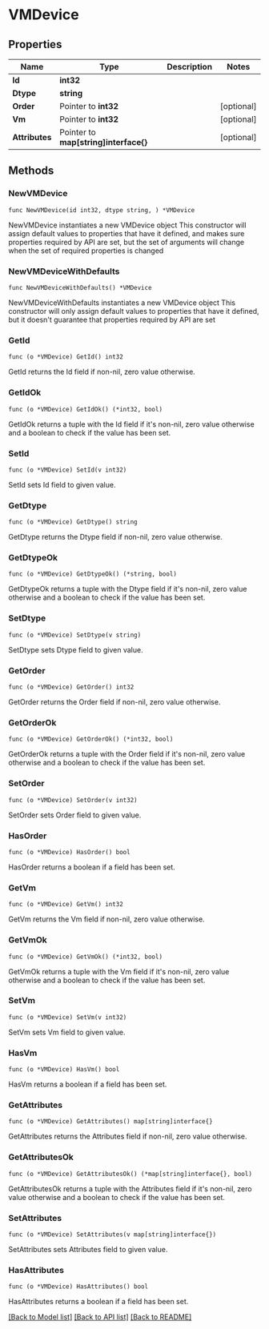 # VMDevice

## Properties

Name | Type | Description | Notes
------------ | ------------- | ------------- | -------------
**Id** | **int32** |  | 
**Dtype** | **string** |  | 
**Order** | Pointer to **int32** |  | [optional] 
**Vm** | Pointer to **int32** |  | [optional] 
**Attributes** | Pointer to **map[string]interface{}** |  | [optional] 

## Methods

### NewVMDevice

`func NewVMDevice(id int32, dtype string, ) *VMDevice`

NewVMDevice instantiates a new VMDevice object
This constructor will assign default values to properties that have it defined,
and makes sure properties required by API are set, but the set of arguments
will change when the set of required properties is changed

### NewVMDeviceWithDefaults

`func NewVMDeviceWithDefaults() *VMDevice`

NewVMDeviceWithDefaults instantiates a new VMDevice object
This constructor will only assign default values to properties that have it defined,
but it doesn't guarantee that properties required by API are set

### GetId

`func (o *VMDevice) GetId() int32`

GetId returns the Id field if non-nil, zero value otherwise.

### GetIdOk

`func (o *VMDevice) GetIdOk() (*int32, bool)`

GetIdOk returns a tuple with the Id field if it's non-nil, zero value otherwise
and a boolean to check if the value has been set.

### SetId

`func (o *VMDevice) SetId(v int32)`

SetId sets Id field to given value.


### GetDtype

`func (o *VMDevice) GetDtype() string`

GetDtype returns the Dtype field if non-nil, zero value otherwise.

### GetDtypeOk

`func (o *VMDevice) GetDtypeOk() (*string, bool)`

GetDtypeOk returns a tuple with the Dtype field if it's non-nil, zero value otherwise
and a boolean to check if the value has been set.

### SetDtype

`func (o *VMDevice) SetDtype(v string)`

SetDtype sets Dtype field to given value.


### GetOrder

`func (o *VMDevice) GetOrder() int32`

GetOrder returns the Order field if non-nil, zero value otherwise.

### GetOrderOk

`func (o *VMDevice) GetOrderOk() (*int32, bool)`

GetOrderOk returns a tuple with the Order field if it's non-nil, zero value otherwise
and a boolean to check if the value has been set.

### SetOrder

`func (o *VMDevice) SetOrder(v int32)`

SetOrder sets Order field to given value.

### HasOrder

`func (o *VMDevice) HasOrder() bool`

HasOrder returns a boolean if a field has been set.

### GetVm

`func (o *VMDevice) GetVm() int32`

GetVm returns the Vm field if non-nil, zero value otherwise.

### GetVmOk

`func (o *VMDevice) GetVmOk() (*int32, bool)`

GetVmOk returns a tuple with the Vm field if it's non-nil, zero value otherwise
and a boolean to check if the value has been set.

### SetVm

`func (o *VMDevice) SetVm(v int32)`

SetVm sets Vm field to given value.

### HasVm

`func (o *VMDevice) HasVm() bool`

HasVm returns a boolean if a field has been set.

### GetAttributes

`func (o *VMDevice) GetAttributes() map[string]interface{}`

GetAttributes returns the Attributes field if non-nil, zero value otherwise.

### GetAttributesOk

`func (o *VMDevice) GetAttributesOk() (*map[string]interface{}, bool)`

GetAttributesOk returns a tuple with the Attributes field if it's non-nil, zero value otherwise
and a boolean to check if the value has been set.

### SetAttributes

`func (o *VMDevice) SetAttributes(v map[string]interface{})`

SetAttributes sets Attributes field to given value.

### HasAttributes

`func (o *VMDevice) HasAttributes() bool`

HasAttributes returns a boolean if a field has been set.


[[Back to Model list]](../README.md#documentation-for-models) [[Back to API list]](../README.md#documentation-for-api-endpoints) [[Back to README]](../README.md)


